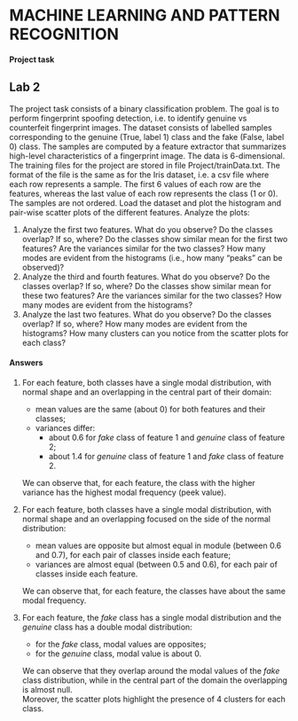 # MACHINE LEARNING AND PATTERN RECOGNITION
#### Project task
## Lab 2
The project task consists of a binary classification problem. The goal is to perform fingerprint spoofing detection, i.e. to identify genuine vs counterfeit fingerprint images. The dataset consists of labelled samples corresponding to the genuine (True, label 1) class and the fake (False, label 0) class. The samples are computed by a feature extractor that summarizes high-level characteristics of a fingerprint image. The data is 6-dimensional.
The training files for the project are stored in file Project/trainData.txt. The format of the file is the same as for the Iris dataset, i.e. a csv file where each row represents a sample. The first 6 values of each row are the features, whereas the last value of each row represents the class (1 or 0). The samples are not ordered. 
Load the dataset and plot the histogram and pair-wise scatter plots of the different features. Analyze the plots:
1.	Analyze the first two features. What do you observe? Do the classes overlap? If so, where? Do the classes show similar mean for the first two features? Are the variances similar for the two classes? How many modes are evident from the histograms (i.e., how many “peaks” can be observed)?
2.	Analyze the third and fourth features. What do you observe? Do the classes overlap? If so, where? Do the classes show similar mean for these two features? Are the variances similar for the two classes? How many modes are evident from the histograms?
3.	Analyze the last two features. What do you observe? Do the classes overlap? If so, where? How many modes are evident from the histograms? How many clusters can you notice from the scatter plots for each class?
#### Answers
1. For each feature, both classes have a single modal distribution, with normal shape and an overlapping in the central part of their domain:
   - mean values are the same (about 0) for both features and their classes;
   - variances differ:  
     - about 0.6 for *fake* class of feature 1 and *genuine* class of feature 2;
     - about 1.4 for *genuine* class of feature 1 and *fake* class of feature 2.
   
   We can observe that, for each feature, the class with the higher variance has the highest modal frequency (peek value).


2. For each feature, both classes have a single modal distribution, with normal shape and an overlapping focused on the side of the normal distribution:
   - mean values are opposite but almost equal in module (between 0.6 and 0.7), for each pair of classes inside each feature;
   - variances are almost equal (between 0.5 and 0.6), for each pair of classes inside each feature.
   
   We can observe that, for each feature, the classes have about the same modal frequency.


3. For each feature, the *fake* class has a single modal distribution and the *genuine* class has a double modal distribution:
   - for the *fake* class, modal values are opposites;
   - for the *genuine* class, modal value is about 0.

   We can observe that they overlap around the modal values of the *fake* class distribution, while in the central part of the domain the overlapping is almost null.  
   Moreover, the scatter plots highlight the presence of 4 clusters for each class.